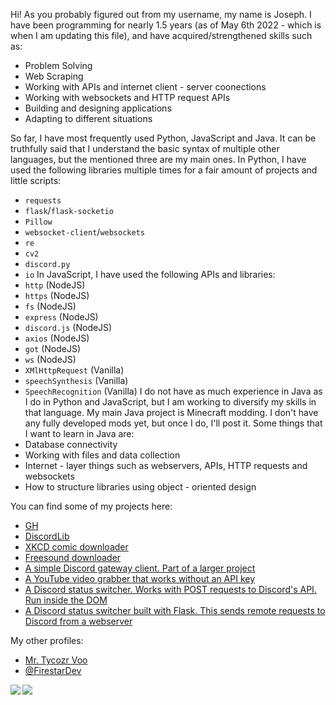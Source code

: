 Hi!
As you probably figured out from my username, my name is Joseph.
I have been programming for nearly 1.5 years (as of May 6th 2022 - which is when I am updating this file), and have acquired/strengthened skills such as:
- Problem Solving
- Web Scraping
- Working with APIs and internet client - server coonections
- Working with websockets and HTTP request APIs
- Building and designing applications
- Adapting to different situations

So far, I have most frequently used Python, JavaScript and Java. It can be truthfully said that I understand the basic syntax of multiple other languages, but the mentioned three are my main ones.
In Python, I have used the following libraries multiple times for a fair amount of projects and little scripts:
- `requests`
- `flask`/`flask-socketio`
- `Pillow`
- `websocket-client`/`websockets`
- `re`
- `cv2`
- `discord.py`
- `io`
In JavaScript, I have used the following APIs and libraries:
-  `http` (NodeJS)
-  `https` (NodeJS)
-  `fs` (NodeJS)
-  `express` (NodeJS)
-  `discord.js` (NodeJS)
-  `axios` (NodeJS)
-  `got` (NodeJS)
-  `ws` (NodeJS)
-  `XMlHttpRequest` (Vanilla)
-  `speechSynthesis` (Vanilla)
-  `SpeechRecognition` (Vanilla)
I do not have as much experience in Java as I do in Python and JavaScript, but I am working to diversify my skills in that language. My main Java project is Minecraft modding. I don't have any fully developed mods yet, but once I do, I'll post it.
Some things that I want to learn in Java are:
- Database connectivity
- Working with files and data collection
- Internet - layer things such as webservers, APIs, HTTP requests and websockets
- How to structure libraries using object - oriented design

You can find some of my projects here:<br>
- <a href="https://github.com/TycozrVoo/Projects/tree/main/gh">GH</a><br>
- <a href="https://github.com/jdl-joseph/DiscordLib">DiscordLib</a><br>
- <a href="https://github.com/jdl-joseph/Modules/blob/main/misc/xkcd_downloader.py">XKCD comic downloader</a><br>
- <a href="https://github.com/jdl-joseph/Modules/blob/main/misc/freesound_dl.py">Freesound downloader</a><br>
- <a href="https://github.com/TycozrVoo/Projects/blob/main/discord_gateway_client.py">A simple Discord gateway client. Part of a larger project</a><br>
- <a href="https://github.com/jdl-joseph/Modules/blob/main/Google/YouTubeWrapper.py">A YouTube video grabber that works without an API key</a><br>
- <a href="https://github.com/jdl-joseph/Modules/blob/main/Discord/status_switcher.js">A Discord status switcher. Works with POST requests to Discord's API. Run inside the DOM</a><br>
- <a href="https://github.com/jdl-joseph/Modules/blob/main/Discord/remote_requests_status_switcher.py">A Discord status switcher built with Flask. This sends remote requests to Discord from a webserver</a><br>

My other profiles:<br>
- <a href="https://github.com/TycozrVoo">Mr. Tycozr Voo</a><br>
- <a href="https://replit.com/@FirestarDev">@FirestarDev</a>

<img align="left" src="https://github-readme-stats.vercel.app/api?username=jdl-joseph&count_private=true&show_icons=true&theme=radical&hide_border=true"/>
<img align="left" src="https://github-readme-stats.vercel.app/api/top-langs/?username=jdl-joseph&layout=compact&theme=radical&hide_border=true&card_width=250"/>
